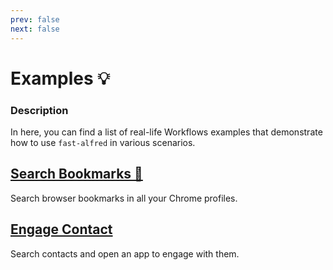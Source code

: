 ```yaml
---
prev: false
next: false
---
```


# Examples :bulb:

### Description

In here, you can find a list of real-life Workflows examples that demonstrate how to use `fast-alfred` in various scenarios.

## [Search Bookmarks 👀](https://github.com/Avivbens/alfred-search-bookmark?tab=readme-ov-file#readme)

Search browser bookmarks in all your Chrome profiles.

## [Engage Contact](https://github.com/Avivbens/alfred-engage-contact?tab=readme-ov-file#readme)

Search contacts and open an app to engage with them.
